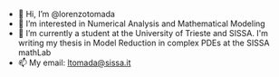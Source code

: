- 👋 Hi, I’m @lorenzotomada
- 👀 I’m interested in Numerical Analysis and Mathematical Modeling
- 🌱 I’m currently a student at the University of Trieste and SISSA. I'm writing my thesis in Model Reduction in complex PDEs at the SISSA mathLab
- 📫 My email: ltomada@sissa.it
